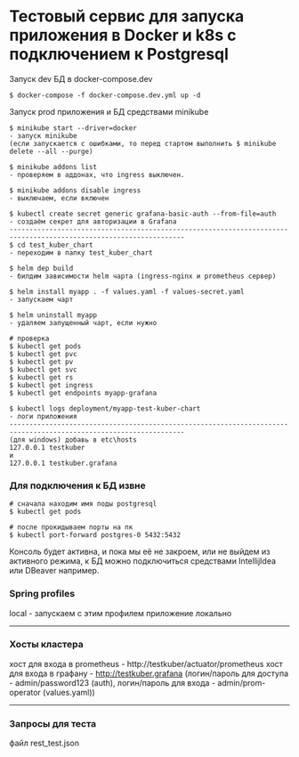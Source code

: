 # Тестовый сервис для запуска приложения в Docker и k8s с подключением к Postgresql

Запуск dev БД в docker-compose.dev
```
$ docker-compose -f docker-compose.dev.yml up -d
```
Запуск prod приложения и БД средствами minikube
```
$ minikube start --driver=docker
- запуск minikube 
(если запускается с ошибками, то перед стартом выполнить $ minikube delete --all --purge)

$ minikube addons list
- проверяем в аддонах, что ingress выключен.

$ minikube addons disable ingress
- выключаем, если включен

$ kubectl create secret generic grafana-basic-auth --from-file=auth
- создаём секрет для авторизации в Grafana 
------------------------------------------------------------------------------------------------------------------
$ cd test_kuber_chart
- переходим в папку test_kuber_chart

$ helm dep build
- билдим зависимости helm чарта (ingress-nginx и prometheus сервер)

$ helm install myapp . -f values.yaml -f values-secret.yaml
- запускаем чарт

$ helm uninstall myapp
- удаляем запущенный чарт, если нужно

# проверка
$ kubectl get pods
$ kubectl get pvc
$ kubectl get pv
$ kubectl get svc
$ kubectl get rs
$ kubectl get ingress
$ kubectl get endpoints myapp-grafana

$ kubectl logs deployment/myapp-test-kuber-chart
- логи приложения
------------------------------------------------------------------------------------------------------------------
(для windows) добавь в etc\hosts
127.0.0.1 testkuber
и
127.0.0.1 testkuber.grafana
```
### Для подключения к БД извне
```
# сначала находим имя поды postgresql
$ kubectl get pods  

# после прокидываем порты на пк
$ kubectl port-forward postgres-0 5432:5432
```
Консоль будет активна, и пока мы её не закроем, или не выйдем из активного режима,
к БД можно подключиться средствами IntellijIdea или DBeaver например.

### Spring profiles
local - запускаем с этим профилем приложение локально

------------------------------------------------------------------------------------------------------------------

### Хосты кластера

хост для входа в prometheus    - http://testkuber/actuator/prometheus
хост для входа в графану    - http://testkuber.grafana
(логин/пароль для доступа - admin/password123 (auth), логин/пароль для входа - admin/prom-operator (values.yaml))

------------------------------------------------------------------------------------------------------------------

### Запросы для теста

файл rest_test.json